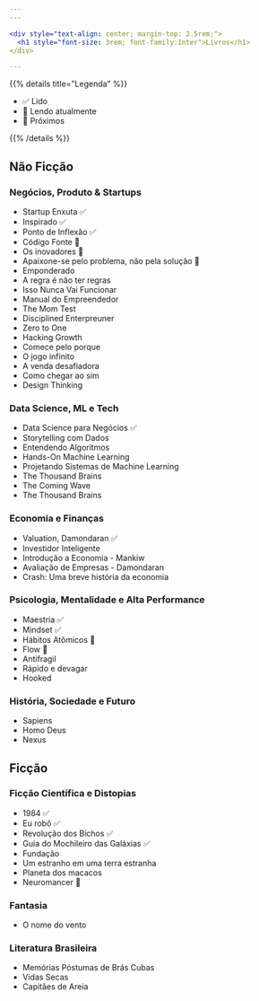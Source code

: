 ```yaml
---
---

<div style="text-align: center; margin-top: 2.5rem;">
  <h1 style="font-size: 3rem; font-family:Inter">Livros</h1>
</div>

---
```


{{% details title="Legenda" %}}

- ✅ Lido
- 📖 Lendo atualmente
- 📌 Próximos

{{% /details %}}


## Não Ficção

### Negócios, Produto & Startups
- Startup Enxuta ✅
- Inspirado ✅
- Ponto de Inflexão ✅
- Código Fonte 📌
- Os inovadores 📌
- Apaixone-se pelo problema, não pela solução 📌
- Emponderado
- A regra é não ter regras
- Isso Nunca Vai Funcionar
- Manual do Empreendedor
- The Mom Test
- Disciplined Enterpreuner
- Zero to One
- Hacking Growth
- Comece pelo porque
- O jogo infinito
- A venda desafiadora
- Como chegar ao sim
- Design Thinking


### Data Science, ML e Tech
- Data Science para Negócios ✅
- Storytelling com Dados
- Entendendo Algoritmos
- Hands-On Machine Learning
- Projetando Sistemas de Machine Learning
- The Thousand Brains
- The Coming Wave
- The Thousand Brains

### Economia e Finanças
- Valuation, Damondaran ✅
- Investidor Inteligente
- Introdução a Economia - Mankiw 
- Avaliação de Empresas - Damondaran
- Crash: Uma breve história da economia

### Psicologia, Mentalidade e Alta Performance
- Maestria ✅
- Mindset ✅
- Hábitos Atômicos 📖
- Flow 📌
- Antifragil
- Rápido e devagar
- Hooked

### História, Sociedade e Futuro
- Sapiens
- Homo Deus
- Nexus


## Ficção

### Ficção Científica e Distopias
- 1984 ✅
- Eu robô ✅
- Revolução dos Bichos ✅ 
- Guia do Mochileiro das Galáxias ✅
- Fundação
- Um estranho em uma terra estranha
- Planeta dos macacos
- Neuromancer 📖

### Fantasia
- O nome do vento

### Literatura Brasileira
- Memórias Póstumas de Brás Cubas
- Vidas Secas
- Capitães de Areia













